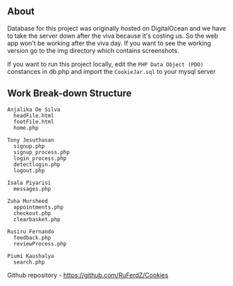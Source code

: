 ## About

Database for this project was originally hosted on DigitalOcean and we have to take the server down after the viva because it's costing us. So the web app won't be working after the viva day. If you want to see the working version go to the img directory which contains screenshots.

If you want to run this project locally, edit the `PHP Data Object (PDO)` constances in db.php and import the `CookieJar.sql` to your mysql server

## Work Break-down Structure

```
Anjalika De Silva
  headFile.html
  footFile.html
  home.php

Tony Jesuthasan
  signup.php
  signup_process.php
  login_process.php
  detectlogin.php
  logout.php
  
Isala Piyarisi
  messages.php
  
Zuha Mursheed
  appointments.php
  checkout.php
  clearbasket.php
  
Rusiru Fernando
  feedback.php
  reviewProcess.php
  
Piumi Kaushalya
  search.php
```

Github repository - https://github.com/RuFerdZ/Cookies
